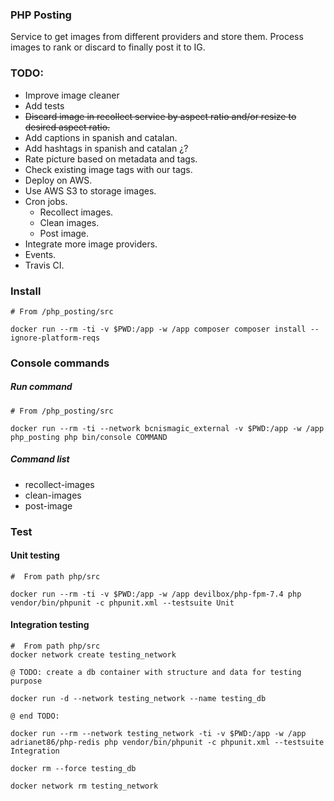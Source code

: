 ### PHP Posting
Service to get images from different providers and store them.
Process images to rank or discard to finally post it to IG.

### TODO:
+ Improve image cleaner
+ Add tests
+ ~~Discard image in recollect service by aspect ratio and/or resize to desired aspect ratio.~~
+ Add captions in spanish and catalan.
+ Add hashtags in spanish and catalan ¿?
+ Rate picture based on metadata and tags.
+ Check existing image tags with our tags.
+ Deploy on AWS.
+ Use AWS S3 to storage images.
+ Cron jobs.
    + Recollect images.
    + Clean images.
    + Post image.
+ Integrate more image providers. 
+ Events. 
+ Travis CI.

### Install 
    # From /php_posting/src
        
    docker run --rm -ti -v $PWD:/app -w /app composer composer install --ignore-platform-reqs

### Console commands
##### Run command
    # From /php_posting/src
    
    docker run --rm -ti --network bcnismagic_external -v $PWD:/app -w /app php_posting php bin/console COMMAND 
    
##### Command list
* recollect-images 
* clean-images 
* post-image 

### Test
#### Unit testing
    #  From path php/src
    
    docker run --rm -ti -v $PWD:/app -w /app devilbox/php-fpm-7.4 php vendor/bin/phpunit -c phpunit.xml --testsuite Unit

#### Integration testing
    #  From path php/src
    docker network create testing_network
    
    @ TODO: create a db container with structure and data for testing purpose
    
    docker run -d --network testing_network --name testing_db  
    
    @ end TODO:
    
    docker run --rm --network testing_network -ti -v $PWD:/app -w /app adrianet86/php-redis php vendor/bin/phpunit -c phpunit.xml --testsuite Integration
    
    docker rm --force testing_db
    
    docker network rm testing_network